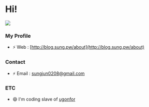 # Hi!

![](https://github-readme-stats.vercel.app/api/top-langs/?username=realsung&layout=compact&hide=html&langs_count=10)

### My Profile
- ⚡ Web : [http://blog.sung.pw/about](http://blog.sung.pw/about)

### Contact
- ⚡ Email : sungjun0208@gmail.com

### ETC
- 😄 I'm coding slave of [ugonfor](https://github.com/ugonfor)
<!--
**realsung/realsung** is a ✨ _special_ ✨ repository because its `README.md` (this file) appears on your GitHub profile.

Here are some ideas to get you started:

- 🔭 I’m currently working on ...
- 🌱 I’m currently learning ...
- 👯 I’m looking to collaborate on ...
- 🤔 I’m looking for help with ...
- 💬 Ask me about ...
- 📫 How to reach me: ...
- 😄 Pronouns: ...
- ⚡ Fun fact: ...
-->
